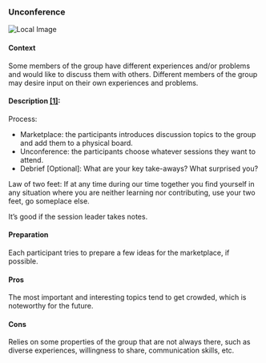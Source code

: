 ### Unconference

![Local Image](../images/unconference.jpg)

#### Context
Some members of the group have different experiences and/or problems and would like to discuss them with others. Different members of the group may desire input on their own experiences and problems.

#### Description [[1]](https://en.wikipedia.org/wiki/Unconference):

Process:
 * Marketplace: the participants introduces discussion topics to the group and add them to a physical board.
 * Unconference: the participants choose whatever sessions they want to attend.
 * Debrief [Optional]: What are your key take-aways? What surprised you?

Law of two feet: If at any time during our time together you find yourself in any situation where you are neither learning nor contributing, use your two feet, go someplace else.

It’s good if the session leader takes notes.

#### Preparation
Each participant tries to prepare a few ideas for the marketplace, if possible.

#### Pros
The most important and interesting topics tend to get crowded, which is noteworthy for the future.

#### Cons
Relies on some properties of the group that are not always there, such as diverse experiences, willingness to share, communication skills, etc.

